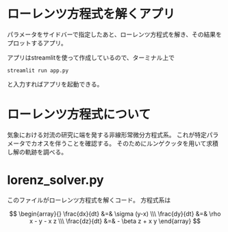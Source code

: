 # ローレンツ方程式を解くアプリ
パラメータをサイドバーで指定したあと、ローレンツ方程式を解き、その結果をプロットするアプリ。

アプリはstreamlitを使って作成しているので、ターミナル上で
```
streamlit run app.py
```
と入力すればアプリを起動できる。


# ローレンツ方程式について
気象における対流の研究に端を発する非線形常微分方程式系。
これが特定パラメータでカオスを伴うことを確認する。
そのためにルンゲクッタを用いて求積し解の軌跡を調べる。

# lorenz_solver.py
このファイルがローレンツ方程式を解くコード。
方程式系は

$$
\begin{array}{}
\frac{dx}{dt} &=& \sigma (y-x) \\\
\frac{dy}{dt} &=& \rho x - y - x z \\\
\frac{dz}{dt} &=& - \beta z + x y 
\end{array}
$$
